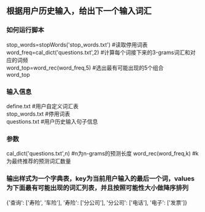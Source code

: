 ## 根据用户历史输入，给出下一个输入词汇

### 如何运行脚本

stop_words=stopWords('stop_words.txt')  #读取停用词表   
word_freq=cal_dict('questions.txt',2)  #计算每个词接下来的3-grams词汇和对应的词频   
word_top=word_rec(word_freq,5) #选出最有可能出现的5个组合   
word_top
  
### 输入信息
define.txt  #用户自定义词汇表  
stop_words.txt  #停用词表  
questions.txt  #用户历史输入句子信息  

### 参数
cal_dict('questions.txt',n) #n为n-grams的预测长度
word_rec(word_freq,k) #k为最终推荐的预测词汇数量

### 输出样式为一个字典表，key为当前用户输入的最后一个词，values为下面最有可能出现的词汇列表，并且按照可能性大小做降序排列   

{'查询': ['寿险', '车险'],
 '寿险': ['分公司'],
 '分公司': ['电话'],
 '电子': ['发票']}
 
